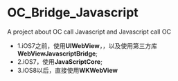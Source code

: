 # OC_Bridge_Javascript
A project about OC call Javascript and Javascript call OC

- 1.iOS7之前，使用**UIWebView**，，以及使用第三方库**WebViewJavascriptBridge**;
 - 2.iOS7，使用**JavaScriptCore**;
 - 3.iOS8以后，直接使用**WKWebView**
